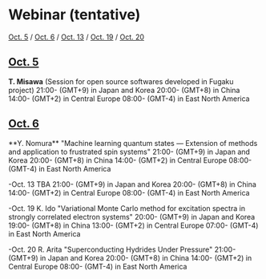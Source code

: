 # Webinar (tentative)

[Oct. 5](#1005) / [Oct. 6](#1006) / [Oct. 13](#1013) / [Oct. 19](#1010) / [Oct. 20](#1020)

<h2 id="1005" class="date"><a href="abstracts#1005">Oct. 5</a></h2>

**T. Misawa**
(Session for open source softwares developed in Fugaku project)
21:00- (GMT+9) in Japan and Korea
20:00- (GMT+8) in China
14:00- (GMT+2) in Central Europe
08:00- (GMT-4) in East North America

<h2 id="1006" class="date"><a href="abstracts#1005">Oct. 6</a></h2>
**Y. Nomura**
"Machine learning quantum states — Extension of methods and application to frustrated spin systems"
21:00- (GMT+9) in Japan and Korea
20:00- (GMT+8) in China
14:00- (GMT+2) in Central Europe
08:00- (GMT-4) in East North America

-Oct. 13
TBA
21:00- (GMT+9) in Japan and Korea
20:00- (GMT+8) in China
14:00- (GMT+2) in Central Europe
08:00- (GMT-4) in East North America

-Oct. 19
K. Ido
"Variational Monte Carlo method for excitation spectra in strongly correlated electron systems"
20:00- (GMT+9) in Japan and Korea
19:00- (GMT+8) in China
13:00- (GMT+2) in Central Europe
07:00- (GMT-4) in East North America

-Oct. 20
R. Arita
"Superconducting Hydrides Under Pressure"
21:00- (GMT+9) in Japan and Korea
20:00- (GMT+8) in China
14:00- (GMT+2) in Central Europe
08:00- (GMT-4) in East North America
